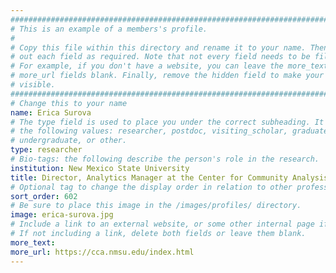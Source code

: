 ```yaml
---
################################################################################
# This is an example of a members's profile.                                   #
#                                                                              #
# Copy this file within this directory and rename it to your name. Then fill   #
# out each field as required. Note that not every field needs to be filled out.#
# For example, if you don't have a website, you can leave the more_text and    #
# more_url fields blank. Finally, remove the hidden field to make your profile #
# visible.                                                                     #
################################################################################
# Change this to your name
name: Erica Surova
# The type field is used to place you under the correct subheading. It may be of
# the following values: researcher, postdoc, visiting_scholar, graduate,
# undergraduate, or other.
type: researcher
# Bio-tags: the following describe the person's role in the research.
institution: New Mexico State University
title: Director, Analytics Manager at the Center for Community Analysis
# Optional tag to change the display order in relation to other professors
sort_order: 602
# Be sure to place this image in the /images/profiles/ directory.
image: erica-surova.jpg
# Include a link to an external website, or some other internal page if desired.
# If not including a link, delete both fields or leave them blank.
more_text: 
more_url: https://cca.nmsu.edu/index.html
---
```


